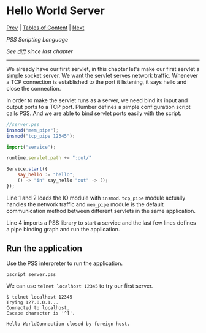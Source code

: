 # Hello World Server

[Prev](https://github.com/38/plumber-tutorial/blob/1-hello-world/README.md) |
[Tables of Content](https://github.com/38/plumber-tutorial/blob/master/README.md) | 
[Next](https://github.com/38/plumber-tutorial/blob/3-say-different-words/README.md)

*PSS Scripting Language*

*See [diff](https://github.com/38/plumber-tutorial/compare/1-hello-world-src...2-hello-world-server-src) since last chapter*

---

We already have our first servlet, in this chapter let's make our first servlet a simple socket server.
We want the servlet serves network traffic. Whenever a TCP connection is established to the port it listening,
it says hello and close the connection. 

In order to make the servlet runs as a server, we need bind its input and output ports to a TCP port.
Plumber defines a simple configuration script calls PSS. And we are able to bind servlet ports easily with the script.

```javascript
//server.pss
insmod("mem_pipe");
insmod("tcp_pipe 12345");

import("service");

runtime.servlet.path += ":out/"

Service.start({
	say_hello := "hello";
	() -> "in" say_hello "out" -> ();
});
```

Line 1 and 2 loads the IO module with `insmod`. `tcp_pipe` module actually handles the network traffic and `mem_pipe` module is the default communication method between different servlets in the same application.

Line 4 imports a PSS library to start a service and the last few lines defines a pipe binding graph and run the application.

## Run the application

Use the PSS interpreter to run the application.

```
pscript server.pss
```

We can use `telnet localhost 12345` to try our first server.

```
$ telnet localhost 12345
Trying 127.0.0.1...
Connected to localhost.
Escape character is '^]'.

Hello WorldConnection closed by foreign host.
```
